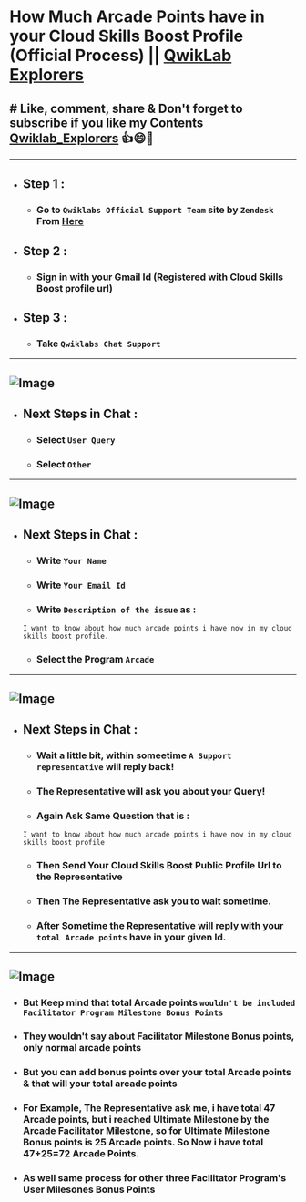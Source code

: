 # How Much Arcade Points have in your Cloud Skills Boost Profile (Official Process) || [QwikLab Explorers](https://youtube.com/@qwiklabexplorers?si=tC55PLSYjyKQ-yto)
## # Like, comment, share & Don't forget to subscribe if you like my Contents [Qwiklab_Explorers](https://youtube.com/@titashshil?si=RgamNu1dc9jVIbJN) 👍😄🤝
---
- ## Step 1 :
  - ### Go to `Qwiklabs Official Support Team` site by `Zendesk` From [Here](https://qwiklab.zendesk.com/hc/en-us)
- ## Step 2 :
  - ### Sign in with your Gmail Id (Registered with Cloud Skills Boost profile url)
- ## Step 3 :
  - ### Take `Qwiklabs Chat Support`
---
![Image](https://github.com/user-attachments/assets/2f9285a2-ebba-46e6-8704-855c2952a47b)
---
- ## Next Steps in Chat :
  - ### Select `User Query`
  - ### Select `Other`
---
![Image](https://github.com/user-attachments/assets/5a8dd597-7855-43a2-943c-fcfc7e32e441)
---
 - ## Next Steps in Chat :
   - ### Write `Your Name`
   - ### Write `Your Email Id`
   - ### Write `Description of the issue` as :
   ```
   I want to know about how much arcade points i have now in my cloud skills boost profile.
   ```
   - ### Select the Program `Arcade`
---
![Image](https://github.com/user-attachments/assets/2b74acbe-4ccc-43fc-ae62-6866243199b6)
---
- ## Next Steps in Chat :
  - ### Wait a little bit, within someetime `A Support representative` will reply back!
  - ### The Representative will ask you about your Query!
  - ### Again Ask Same Question that is :
  ```
  I want to know about how much arcade points i have now in my cloud skills boost profile
  ```
  - ### Then Send Your Cloud Skills Boost Public Profile Url to the Representative
  - ### Then The Representative ask you to wait sometime.
  - ### After Sometime the Representative will reply with your `total Arcade points` have in your given Id.
---
![Image](https://github.com/user-attachments/assets/dfb364c5-f853-4e17-a01f-899111d622b2)
---
- ### But Keep mind that total Arcade points `wouldn't be included Facilitator Program Milestone Bonus Points`
- ### They wouldn't say about Facilitator Milestone Bonus points, only normal arcade points
- ### But you can add bonus points over your total Arcade points & that will your total arcade points
- ### For Example, The Representative ask me, i have total 47 Arcade points, but i reached Ultimate Milestone by the Arcade Facilitator Milestone, so for Ultimate Milestone Bonus points is 25 Arcade points. So Now i have total 47+25=72 Arcade Points.
- ### As well same process for other three Facilitator Program's User Milesones Bonus Points
   

